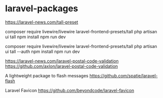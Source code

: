 # laravel-packages 
https://laravel-news.com/tall-preset

composer require livewire/livewire laravel-frontend-presets/tall
php artisan ui tall
npm install
npm run dev

composer require livewire/livewire laravel-frontend-presets/tall
php artisan ui tall --auth
npm install
npm run dev


https://laravel-news.com/laravel-postal-code-validation
https://github.com/axlon/laravel-postal-code-validation

A lightweight package to flash messages
https://github.com/spatie/laravel-flash


Laravel Favicon
https://github.com/beyondcode/laravel-favicon
